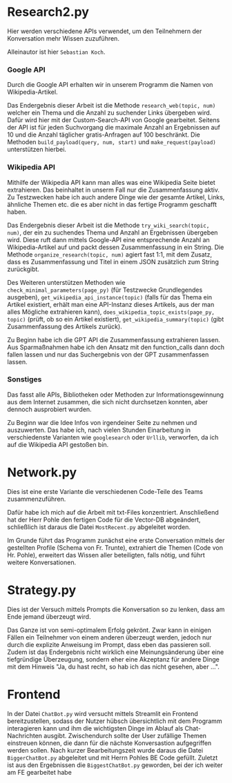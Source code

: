 # Research2.py
Hier werden verschiedene APIs verwendet, um den Teilnehmern der Konversation mehr Wissen zuzuführen.

Alleinautor ist hier ``Sebastian Koch``.


### Google API
Durch die Google API erhalten wir in unserem Programm die Namen von Wikipedia-Artikel. 

Das Endergebnis dieser Arbeit ist die Methode ``research_web(topic, num)`` welcher ein Thema und die Anzahl zu suchender Links übergeben wird. Dafür wird hier mit der Custom-Search-API von Google gearbeitet. Seitens der API ist für jeden Suchvorgang die maximale Anzahl an Ergebnissen auf 10 und die Anzahl täglicher gratis-Anfragen auf 100 beschränkt. Die Methoden ``build_payload(query, num, start)`` und ``make_request(payload)`` unterstützen hierbei.


### Wikipedia API
Mithilfe der Wikipedia API kann man alles was eine Wikipedia Seite bietet extrahieren. Das beinhaltet in unserm Fall nur die Zusammenfassung aktiv. Zu Testzwecken habe ich auch andere Dinge wie der gesamte Artikel, Links, ähnliche Themen etc. die es aber nicht in das fertige Programm geschafft haben.

Das Endergebnis dieser Arbeit ist die Methode ``try_wiki_search(topic, num)``, der ein zu suchendes Thema und Anzahl an Ergebnissen übergeben wird. Diese ruft dann mittels Google-API eine entsprechende Anzahl an Wikipedia-Artikel auf und packt dessen Zusammenfassung in ein String. Die Methode ``organize_research(topic, num)`` agiert fast 1:1, mit dem Zusatz, dass es Zusammenfassung und Titel in einem JSON zusätzlich zum String zurückgibt.

Des Weiteren unterstützen Methoden wie ``check_minimal_parameters(page_py)`` (für Testzwecke Grundlegendes ausgeben), ``get_wikipedia_api_instance(topic)`` (falls für das Thema ein Artikel existiert, erhält man eine API-Instanz dieses Artikels, aus der man alles Mögliche extrahieren kann), ``does_wikipedia_topic_exists(page_py, topic)`` (prüft, ob so ein Artikel existiert), ``get_wikipedia_summary(topic)`` (gibt Zusammenfassung des Artikels zurück).

Zu Beginn habe ich die GPT API die Zusammenfassung extrahieren lassen. Aus Sparmaßnahmen habe ich den Ansatz mit den function_calls dann doch fallen lassen und nur das Suchergebnis von der GPT zusammenfassen lassen.


### Sonstiges 
Das fasst alle APIs, Bibliotheken oder Methoden zur Informationsgewinnung aus dem Internet zusammen, die sich nicht durchsetzen konnten, aber dennoch ausprobiert wurden.

Zu Beginn war die Idee Infos von irgendeiner Seite zu nehmen und auszuwerten. Das habe ich, nach vielen Stunden Einarbeitung in verschiedenste Varianten wie ``googlesearch`` oder ``Urllib``, verworfen, da ich auf die Wikipedia API gestoßen bin.


# Network.py
Dies ist eine erste Variante die verschiedenen Code-Teile des Teams zusammenzuführen.

Dafür habe ich mich auf die Arbeit mit txt-Files konzentriert. Anschließend hat der Herr Pohle den fertigen Code für die Vector-DB abgeändert, schließlich ist daraus die Datei ``MostRecent.py`` abgeleitet worden.

Im Grunde führt das Programm zunächst eine erste Conversation mittels der gestellten Profile (Schema von Fr. Trunte), extrahiert die Themen (Code von Hr. Pohle), erweitert das Wissen aller beteiligten, falls nötig, und führt weitere Konversationen.


# Strategy.py
Dies ist der Versuch mittels Prompts die Konversation so zu lenken, dass am Ende jemand überzeugt wird.

Das Ganze ist von semi-optimalem Erfolg gekrönt. Zwar kann in einigen Fällen ein Teilnehmer von einem anderen überzeugt werden, jedoch nur durch die explizite Anweisung im Prompt, dass eben das passieren soll. Zudem ist das Endergebnis nicht wirklich eine Meinungsänderung über eine tiefgründige Überzeugung, sondern eher eine Akzeptanz für andere Dinge mit dem Hinweis "Ja, du hast recht, so hab ich das nicht gesehen, aber ...".

# Frontend
In der Datei `ChatBot.py` wird versucht mittels Streamlit ein Frontend bereitzustellen, sodass der Nutzer hübsch übersichtlich mit dem Programm interagieren kann und ihm die wichtigsten Dinge im Ablauf als Chat-Nachrichten ausgibt. Zwischendurch sollte der User zufällige Themen einstreuen können, die dann für die nächste Konversastion aufgegriffen werden sollen. Nach kurzer Bearbeitungszeit wurde daraus die Datei `BiggerChatBot.py` abgeleitet und mit Herrn Pohles BE Code gefüllt. Zuletzt ist aus den Ergebnissen die `BiggestChatBot.py` geworden, bei der ich weiter am FE gearbeitet habe
